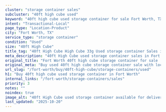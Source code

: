 ```yaml
---
cluster: "storage container sales"
subcluster: "40ft high cube used"
keyword: "40ft high cube used storage container for sale Fort Worth, TX"
intent: "Transactional-Local"
page_type: "Location-Product"
city: "Fort Worth, TX"
service_type: "storage container"
condition: "Used"
size: "40ft High Cube"
title_tag: "40ft High Cube High Cube 33g Used storage container Sales in Fort Worth | LC Container"
meta_description: "40ft High Cube used storage container sales in Fort Worth. High cube containers with extra height. Fast delivery, competitive pricing. Serving storage containers area. Quote ID: MA3. Call (214) 524-4168 for your free quote today."
original_title: "Fort Worth 40ft high cube storage container for sale | LC"
original_meta: "Buy used 40ft high cube storage container sale with local delivery in Fort Worth, TX. LC Container — local Since 2003. Request a fast quote today."
url_slug: "/fort-worth/buy/40ft-high-cube/storage-containers/used"
h1: "Buy 40ft high cube used storage container in Fort Worth"
internal_links: "/fort-worth/storage-containers/sales"
priority: 3
notes: ""
noindex: true
image_alt: "40ft High Cube used storage container available for delivery in Fort Worth"
last_updated: "2025-10-20"
---
```


<!-- TODO: Add unique city/inventory copy, images, and internal links here. -->
